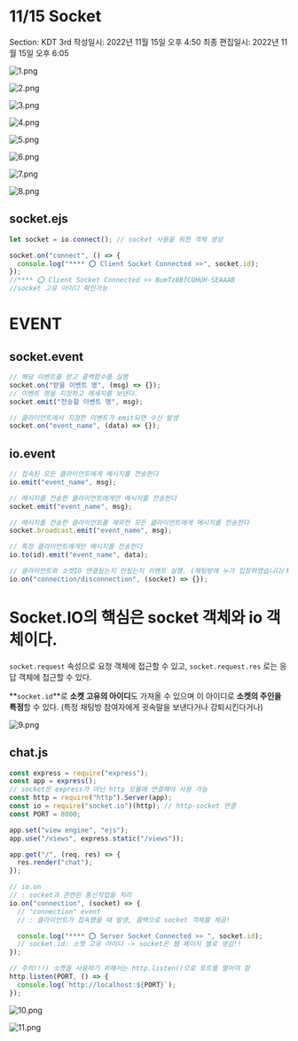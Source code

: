 # 11/15 Socket

Section: KDT 3rd
작성일시: 2022년 11월 15일 오후 4:50
최종 편집일시: 2022년 11월 15일 오후 6:05

![1.png](./1115/1.png)

![2.png](./1115/2.png)

![3.png](./1115/3.png)

![4.png](./1115/4.png)

![5.png](./1115/5.png)

![6.png](./1115/6.png)

![7.png](./1115/7.png)

![8.png](./1115/8.png)

## socket.ejs

```jsx
let socket = io.connect(); // socket 사용을 위한 객체 생성

socket.on("connect", () => {
  console.log("**** ⭕ Client Socket Connected >>", socket.id);
});
//**** ⭕ Client Socket Connected >> BumTz8BfCOHUH-SEAAAB
//socket 고유 아이디 확인가능
```

# EVENT

## socket.event

```jsx
// 해당 이벤트를 받고 콜백함수를 실행
socket.on("받을 이벤트 명", (msg) => {});
// 이벤트 명을 지정하고 메세지를 보낸다.
socket.emit("전송할 이벤트 명", msg);

// 클라이언트에서 지정한 이벤트가 emit되면 수신 발생
socket.on("event_name", (data) => {});
```

## io.event

```jsx
// 접속된 모든 클라이언트에게 메시지를 전송한다
io.emit("event_name", msg);

// 메시지를 전송한 클라이언트에게만 메시지를 전송한다
socket.emit("event_name", msg);

// 메시지를 전송한 클라이언트를 제외한 모든 클라이언트에게 메시지를 전송한다
socket.broadcast.emit("event_name", msg);

// 특정 클라이언트에게만 메시지를 전송한다
io.to(id).emit("event_name", data);

// 클라이언트와 소켓IO 연결됬는지 안됬는지 이벤트 실행. (채팅방에 누가 입장하였습니다/퇴장하였습니다 )
io.on("connection/disconnection", (socket) => {});
```

# **Socket.IO의 핵심은 socket 객체와 io 객체이다.**

`socket.request` 속성으로 요청 객체에 접근할 수 있고, `socket.request.res` 로는 응답 객체에 접근할 수 있다.

**`socket.id`**로 **소켓 고유의 아이디**도 가져올 수 있으며 이 아이디로 **소켓의 주인을 특정**할 수 있다. (특정 채팅방 참여자에게 귓속말을 보낸다거나 강퇴시킨다거나)

![9.png](./1115/9.png)

## chat.js

```jsx
const express = require("express");
const app = express();
// socket은 express가 아닌 http 모듈에 연결해야 사용 가능
const http = require("http").Server(app);
const io = require("socket.io")(http); // http-socket 연결
const PORT = 8000;

app.set("view engine", "ejs");
app.use("/views", express.static("/views"));

app.get("/", (req, res) => {
  res.render("chat");
});

// io.on
// : socket과 관련된 통신작업을 처리
io.on("connection", (socket) => {
  // "connection" event
  // : 클라이언트가 접속했을 때 발생, 콜백으로 socket 객체를 제공!

  console.log("**** ⭕ Server Socket Connected >> ", socket.id);
  // socket.id: 소켓 고유 아이디 -> socket은 웹 페이지 별로 생김!!
});

// 주의!!!) 소켓을 사용하기 위해서는 http.listen()으로 포트를 열어야 함
http.listen(PORT, () => {
  console.log(`http://localhost:${PORT}`);
});
```

![10.png](./1115/10.png)

![11.png](./1115/11.png)
